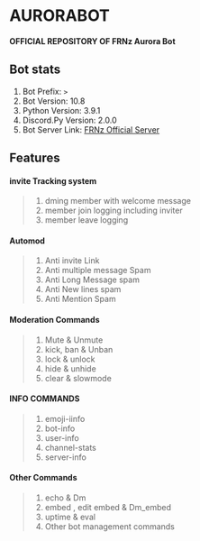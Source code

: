 # AURORABOT
#### OFFICIAL REPOSITORY OF FRNz Aurora Bot

## Bot stats
1) Bot Prefix: `>`
2) Bot Version: 10.8
3) Python Version: 3.9.1 
4) Discord.Py Version: 2.0.0
5) Bot Server Link: [FRNz Official Server]( https://discord.gg/kbb3tG3BPz)
## Features
#### invite Tracking system
   >1) dming member with welcome message
   >2) member join logging including inviter
   >3) member leave logging
#### Automod
   >1) Anti invite Link
   >2) Anti multiple message Spam
   >3) Anti Long Message spam
   >4) Anti New lines spam
   >5) Anti Mention Spam
#### Moderation Commands
   >1) Mute & Unmute
   >2) kick, ban & Unban
   >3) lock & unlock
   >4) hide & unhide
   >5) clear & slowmode
#### INFO COMMANDS
   >1) emoji-iinfo
   >2) bot-info 
   >3) user-info 
   >4) channel-stats 
   >5) server-info
#### Other Commands
   >1) echo & Dm
   >2) embed , edit embed & Dm_embed
   >3) uptime & eval
   >4) Other bot management commands
